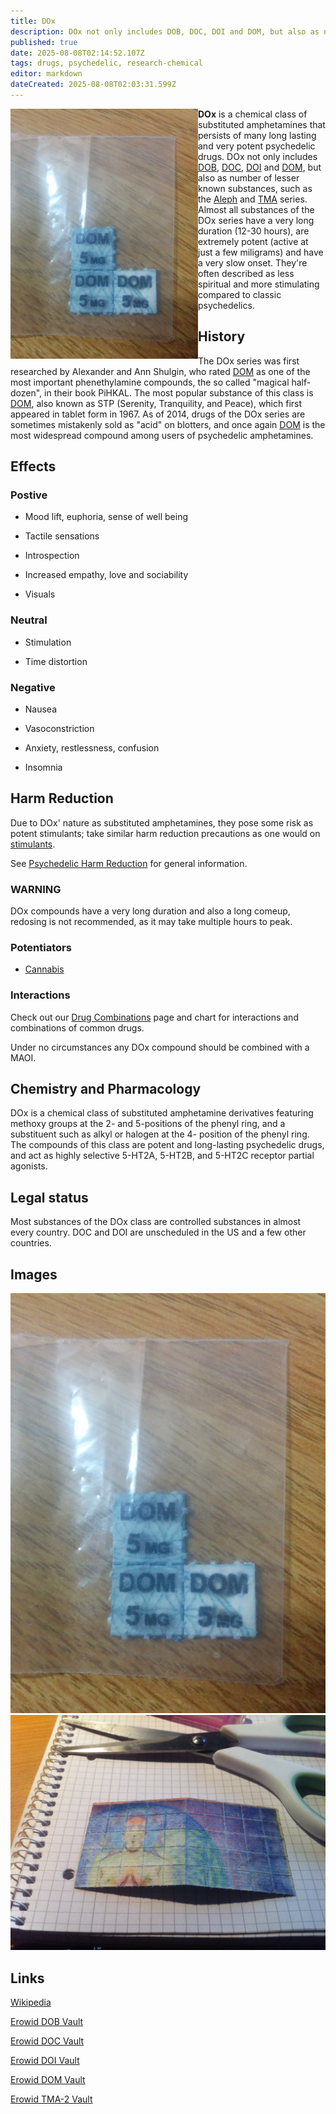 ```yaml
---
title: DOx
description: DOx not only includes DOB, DOC, DOI and DOM, but also as number of lesser known substances, such as the Aleph and TMA series.
published: true
date: 2025-08-08T02:14:52.107Z
tags: drugs, psychedelic, research-chemical
editor: markdown
dateCreated: 2025-08-08T02:03:31.599Z
---
```


<img src="/assets/dom.jpg" alt="5mg DOM blotters" width="300" align="left">

**DOx** is a chemical class of substituted amphetamines that persists of many long lasting and very potent psychedelic drugs.
DOx not only includes [DOB](/en/dob), [DOC](/en/doc), [DOI](/en/doi) and [DOM](/en/psychedelics/dom), but also as number of lesser known substances, such as the [Aleph](/en/aleph) and [TMA](/en/tma) series.
Almost all substances of the DOx series have a very long duration (12-30 hours), are extremely potent (active at just a few miligrams) and have a very slow onset.
They're often described as less spiritual and more stimulating compared to classic psychedelics.

## History

The DOx series was first researched by Alexander and Ann Shulgin, who rated [DOM](/en/psychedelics/dom) as one of the most important phenethylamine compounds, the so called "magical half-dozen", in their book PiHKAL.
The most popular substance of this class is [DOM](/en/psychedelics/dom), also known as STP (Serenity, Tranquility, and Peace), which first appeared in tablet form in 1967.
As of 2014, drugs of the DOx series are sometimes mistakenly sold as "acid" on blotters, and once again [DOM](/en/psychedelics/dom) is the most widespread compound among users of psychedelic amphetamines.

## Effects
### Postive

* Mood lift, euphoria, sense of well being

* Tactile sensations

* Introspection

* Increased empathy, love and sociability

* Visuals

### Neutral

* Stimulation

* Time distortion

### Negative

* Nausea

* Vasoconstriction

* Anxiety, restlessness, confusion

* Insomnia

## Harm Reduction

Due to DOx' nature as substituted amphetamines, they pose some risk as  potent stimulants; take similar harm reduction precautions as one would  on [stimulants](/en/stimulants).

See [Psychedelic Harm Reduction](/en/psychedelics#harm-reduction) for general information.

### WARNING

DOx compounds have a very long duration and also a long comeup, redosing is not recommended, as it may take multiple hours to peak.

### Potentiators

* [Cannabis](/en/depressants/cannabis)

### Interactions

Check out our [Drug Combinations](/en/guides/drug-combinations) page and chart for interactions and combinations of common drugs.

Under no circumstances any DOx compound should be combined with a MAOI.

## Chemistry and Pharmacology

DOx is a chemical class of substituted amphetamine derivatives featuring methoxy groups at the 2- and 5-positions of the phenyl ring, and a substituent such as alkyl or halogen at the 4- position of the phenyl ring. The compounds of this class are  potent and long-lasting psychedelic drugs, and act as highly selective 5-HT2A, 5-HT2B, and 5-HT2C receptor partial agonists.

## Legal status

Most substances of the DOx class are controlled substances in almost every country. DOC and DOI are unscheduled in the US and a few other countries.

## Images

<img src="/assets/dom.jpg" alt="DOM">
<img src="/assets/dom2.png" alt="DOM blotter art">

## Links

[Wikipedia](https://en.wikipedia.org/wiki/DOx)

[Erowid DOB Vault](https://www.erowid.org/chemicals/dob/dob.shtml)

[Erowid DOC Vault](https://www.erowid.org/chemicals/doc/doc.shtml)

[Erowid DOI Vault](https://www.erowid.org/chemicals/doi/doi.shtml)

[Erowid DOM Vault](https://www.erowid.org/chemicals/dom/dom.shtml)

[Erowid TMA-2 Vault](https://www.erowid.org/chemicals/tma2/tma2.shtml)